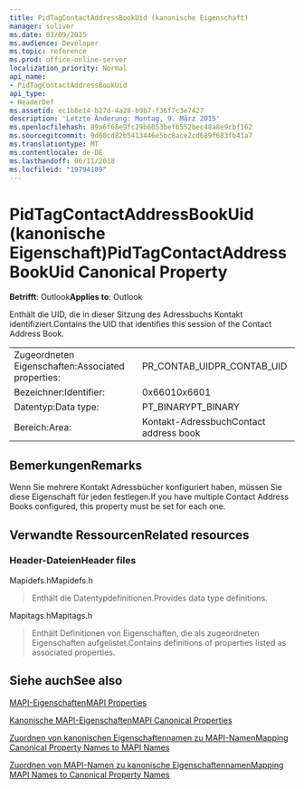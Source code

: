 ```yaml
---
title: PidTagContactAddressBookUid (kanonische Eigenschaft)
manager: soliver
ms.date: 03/09/2015
ms.audience: Developer
ms.topic: reference
ms.prod: office-online-server
localization_priority: Normal
api_name:
- PidTagContactAddressBookUid
api_type:
- HeaderDef
ms.assetid: ec1b8e14-b27d-4a28-b9b7-f36f7c3e7427
description: 'Letzte Änderung: Montag, 9. März 2015'
ms.openlocfilehash: 89a6f68e9fc29b6053befb552bec48a8e9cbf162
ms.sourcegitcommit: 9d60cd82b5413446e5bc8ace2cd689f683fb41a7
ms.translationtype: MT
ms.contentlocale: de-DE
ms.lasthandoff: 06/11/2018
ms.locfileid: "19794189"
---
```

# <a name="pidtagcontactaddressbookuid-canonical-property"></a><span data-ttu-id="d436f-103">PidTagContactAddressBookUid (kanonische Eigenschaft)</span><span class="sxs-lookup"><span data-stu-id="d436f-103">PidTagContactAddressBookUid Canonical Property</span></span>

  
  
<span data-ttu-id="d436f-104">**Betrifft**: Outlook</span><span class="sxs-lookup"><span data-stu-id="d436f-104">**Applies to**: Outlook</span></span> 
  
<span data-ttu-id="d436f-105">Enthält die UID, die in dieser Sitzung des Adressbuchs Kontakt identifiziert.</span><span class="sxs-lookup"><span data-stu-id="d436f-105">Contains the UID that identifies this session of the Contact Address Book.</span></span>
  
|||
|:-----|:-----|
|<span data-ttu-id="d436f-106">Zugeordneten Eigenschaften:</span><span class="sxs-lookup"><span data-stu-id="d436f-106">Associated properties:</span></span>  <br/> |<span data-ttu-id="d436f-107">PR_CONTAB_UID</span><span class="sxs-lookup"><span data-stu-id="d436f-107">PR_CONTAB_UID</span></span>  <br/> |
|<span data-ttu-id="d436f-108">Bezeichner:</span><span class="sxs-lookup"><span data-stu-id="d436f-108">Identifier:</span></span>  <br/> |<span data-ttu-id="d436f-109">0x6601</span><span class="sxs-lookup"><span data-stu-id="d436f-109">0x6601</span></span>  <br/> |
|<span data-ttu-id="d436f-110">Datentyp:</span><span class="sxs-lookup"><span data-stu-id="d436f-110">Data type:</span></span>  <br/> |<span data-ttu-id="d436f-111">PT_BINARY</span><span class="sxs-lookup"><span data-stu-id="d436f-111">PT_BINARY</span></span>  <br/> |
|<span data-ttu-id="d436f-112">Bereich:</span><span class="sxs-lookup"><span data-stu-id="d436f-112">Area:</span></span>  <br/> |<span data-ttu-id="d436f-113">Kontakt-Adressbuch</span><span class="sxs-lookup"><span data-stu-id="d436f-113">Contact address book</span></span>  <br/> |
   
## <a name="remarks"></a><span data-ttu-id="d436f-114">Bemerkungen</span><span class="sxs-lookup"><span data-stu-id="d436f-114">Remarks</span></span>

<span data-ttu-id="d436f-115">Wenn Sie mehrere Kontakt Adressbücher konfiguriert haben, müssen Sie diese Eigenschaft für jeden festlegen.</span><span class="sxs-lookup"><span data-stu-id="d436f-115">If you have multiple Contact Address Books configured, this property must be set for each one.</span></span> 
  
## <a name="related-resources"></a><span data-ttu-id="d436f-116">Verwandte Ressourcen</span><span class="sxs-lookup"><span data-stu-id="d436f-116">Related resources</span></span>

### <a name="header-files"></a><span data-ttu-id="d436f-117">Header-Dateien</span><span class="sxs-lookup"><span data-stu-id="d436f-117">Header files</span></span>

<span data-ttu-id="d436f-118">Mapidefs.h</span><span class="sxs-lookup"><span data-stu-id="d436f-118">Mapidefs.h</span></span>
  
> <span data-ttu-id="d436f-119">Enthält die Datentypdefinitionen.</span><span class="sxs-lookup"><span data-stu-id="d436f-119">Provides data type definitions.</span></span>
    
<span data-ttu-id="d436f-120">Mapitags.h</span><span class="sxs-lookup"><span data-stu-id="d436f-120">Mapitags.h</span></span>
  
> <span data-ttu-id="d436f-121">Enthält Definitionen von Eigenschaften, die als zugeordneten Eigenschaften aufgelistet.</span><span class="sxs-lookup"><span data-stu-id="d436f-121">Contains definitions of properties listed as associated properties.</span></span>
    
## <a name="see-also"></a><span data-ttu-id="d436f-122">Siehe auch</span><span class="sxs-lookup"><span data-stu-id="d436f-122">See also</span></span>



[<span data-ttu-id="d436f-123">MAPI-Eigenschaften</span><span class="sxs-lookup"><span data-stu-id="d436f-123">MAPI Properties</span></span>](mapi-properties.md)
  
[<span data-ttu-id="d436f-124">Kanonische MAPI-Eigenschaften</span><span class="sxs-lookup"><span data-stu-id="d436f-124">MAPI Canonical Properties</span></span>](mapi-canonical-properties.md)
  
[<span data-ttu-id="d436f-125">Zuordnen von kanonischen Eigenschaftennamen zu MAPI-Namen</span><span class="sxs-lookup"><span data-stu-id="d436f-125">Mapping Canonical Property Names to MAPI Names</span></span>](mapping-canonical-property-names-to-mapi-names.md)
  
[<span data-ttu-id="d436f-126">Zuordnen von MAPI-Namen zu kanonische Eigenschaftennamen</span><span class="sxs-lookup"><span data-stu-id="d436f-126">Mapping MAPI Names to Canonical Property Names</span></span>](mapping-mapi-names-to-canonical-property-names.md)

